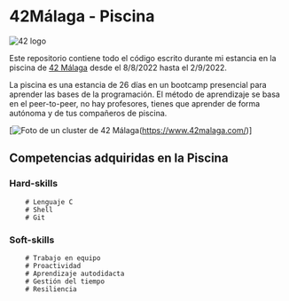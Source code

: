 # 42Málaga - Piscina

![42 logo](https://candidatura.42malaga.com/uploads/admissions/campus/logo_website/32/42Malaga.svg)

Este repositorio contiene todo el código escrito durante mi estancia en la piscina de [42 Málaga](https://42malaga.com/) desde el 8/8/2022 hasta el 2/9/2022.

La piscina es una estancia de 26 días en un bootcamp presencial para aprender las bases de la programación. El método de aprendizaje se basa en el peer-to-peer, no hay profesores, tienes que aprender de forma autónoma y de tus compañeros de piscina.

[![Foto de un cluster de 42 Málaga](https://static.diariosur.es/www/multimedia/202202/08/media/cortadas/pro1-RRSVckrATz2dmJIQCxL1t4M-1968x1216@Diario%20Sur.jpeg)(https://www.42malaga.com/)]

## Competencias adquiridas en la Piscina

### Hard-skills
        # Lenguaje C
        # Shell
        # Git

### Soft-skills
        # Trabajo en equipo
        # Proactividad
        # Aprendizaje autodidacta
        # Gestión del tiempo
        # Resiliencia

